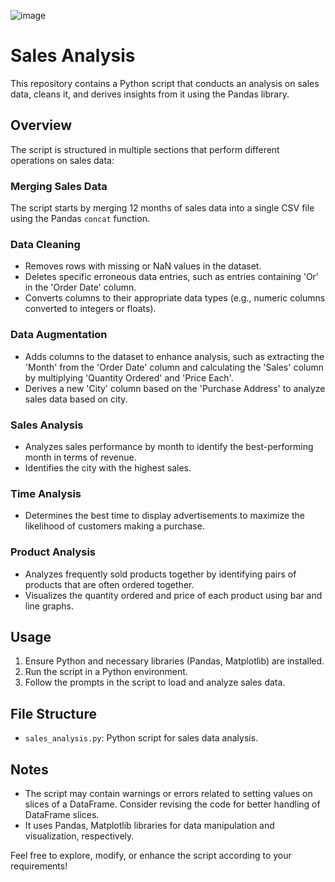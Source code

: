 ![image](https://www.finereport.com/en/wp-content/uploads/2020/06/2020062201I-1024x576.png)
# Sales Analysis

This repository contains a Python script that conducts an analysis on sales data, cleans it, and derives insights from it using the Pandas library.

## Overview

The script is structured in multiple sections that perform different operations on sales data:

### Merging Sales Data

The script starts by merging 12 months of sales data into a single CSV file using the Pandas `concat` function.

### Data Cleaning

- Removes rows with missing or NaN values in the dataset.
- Deletes specific erroneous data entries, such as entries containing 'Or' in the 'Order Date' column.
- Converts columns to their appropriate data types (e.g., numeric columns converted to integers or floats).

### Data Augmentation

- Adds columns to the dataset to enhance analysis, such as extracting the 'Month' from the 'Order Date' column and calculating the 'Sales' column by multiplying 'Quantity Ordered' and 'Price Each'.
- Derives a new 'City' column based on the 'Purchase Address' to analyze sales data based on city.

### Sales Analysis

- Analyzes sales performance by month to identify the best-performing month in terms of revenue.
- Identifies the city with the highest sales.

### Time Analysis

- Determines the best time to display advertisements to maximize the likelihood of customers making a purchase.

### Product Analysis

- Analyzes frequently sold products together by identifying pairs of products that are often ordered together.
- Visualizes the quantity ordered and price of each product using bar and line graphs.

## Usage

1. Ensure Python and necessary libraries (Pandas, Matplotlib) are installed.
2. Run the script in a Python environment.
3. Follow the prompts in the script to load and analyze sales data.

## File Structure

- `sales_analysis.py`: Python script for sales data analysis.

## Notes

- The script may contain warnings or errors related to setting values on slices of a DataFrame. Consider revising the code for better handling of DataFrame slices.
- It uses Pandas, Matplotlib libraries for data manipulation and visualization, respectively.

Feel free to explore, modify, or enhance the script according to your requirements!
